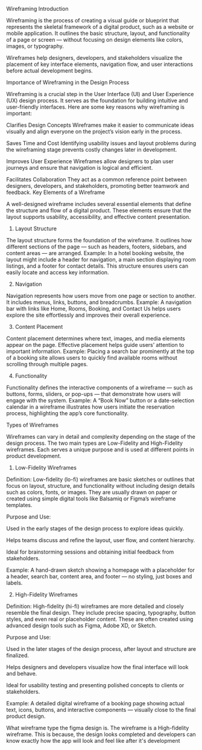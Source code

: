 Wireframing
Introduction

Wireframing is the process of creating a visual guide or blueprint that represents the skeletal framework of a digital product, such as a website or mobile application. It outlines the basic structure, layout, and functionality of a page or screen — without focusing on design elements like colors, images, or typography.

Wireframes help designers, developers, and stakeholders visualize the placement of key interface elements, navigation flow, and user interactions before actual development begins.

Importance of Wireframing in the Design Process

Wireframing is a crucial step in the User Interface (UI) and User Experience (UX) design process. It serves as the foundation for building intuitive and user-friendly interfaces. Here are some key reasons why wireframing is important:

Clarifies Design Concepts
Wireframes make it easier to communicate ideas visually and align everyone on the project’s vision early in the process.

Saves Time and Cost
Identifying usability issues and layout problems during the wireframing stage prevents costly changes later in development.

Improves User Experience
Wireframes allow designers to plan user journeys and ensure that navigation is logical and efficient.

Facilitates Collaboration
They act as a common reference point between designers, developers, and stakeholders, promoting better teamwork and feedback.
Key Elements of a Wireframe

A well-designed wireframe includes several essential elements that define the structure and flow of a digital product. These elements ensure that the layout supports usability, accessibility, and effective content presentation.

1. Layout Structure

The layout structure forms the foundation of the wireframe. It outlines how different sections of the page — such as headers, footers, sidebars, and content areas — are arranged.
Example: In a hotel booking website, the layout might include a header for navigation, a main section displaying room listings, and a footer for contact details. This structure ensures users can easily locate and access key information.

2. Navigation

Navigation represents how users move from one page or section to another. It includes menus, links, buttons, and breadcrumbs.
Example: A navigation bar with links like Home, Rooms, Booking, and Contact Us helps users explore the site effortlessly and improves their overall experience.

3. Content Placement

Content placement determines where text, images, and media elements appear on the page. Effective placement helps guide users’ attention to important information.
Example: Placing a search bar prominently at the top of a booking site allows users to quickly find available rooms without scrolling through multiple pages.

4. Functionality

Functionality defines the interactive components of a wireframe — such as buttons, forms, sliders, or pop-ups — that demonstrate how users will engage with the system.
Example: A “Book Now” button or a date-selection calendar in a wireframe illustrates how users initiate the reservation process, highlighting the app’s core functionality.

Types of Wireframes

Wireframes can vary in detail and complexity depending on the stage of the design process. The two main types are Low-Fidelity and High-Fidelity wireframes. Each serves a unique purpose and is used at different points in product development.

1. Low-Fidelity Wireframes

Definition:
Low-fidelity (lo-fi) wireframes are basic sketches or outlines that focus on layout, structure, and functionality without including design details such as colors, fonts, or images. They are usually drawn on paper or created using simple digital tools like Balsamiq or Figma’s wireframe templates.

Purpose and Use:

Used in the early stages of the design process to explore ideas quickly.

Helps teams discuss and refine the layout, user flow, and content hierarchy.

Ideal for brainstorming sessions and obtaining initial feedback from stakeholders.

Example:
A hand-drawn sketch showing a homepage with a placeholder for a header, search bar, content area, and footer — no styling, just boxes and labels.

2. High-Fidelity Wireframes

Definition:
High-fidelity (hi-fi) wireframes are more detailed and closely resemble the final design. They include precise spacing, typography, button styles, and even real or placeholder content. These are often created using advanced design tools such as Figma, Adobe XD, or Sketch.

Purpose and Use:

Used in the later stages of the design process, after layout and structure are finalized.

Helps designers and developers visualize how the final interface will look and behave.

Ideal for usability testing and presenting polished concepts to clients or stakeholders.

Example:
A detailed digital wireframe of a booking page showing actual text, icons, buttons, and interactive components — visually close to the final product design.

What wireframe type the figma design is.
The wireframe is a High-fidelity wireframe. This is because, the design looks completed and developers can know exactly how the app will look and feel like after it's development
